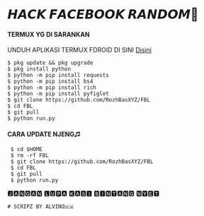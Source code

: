 # 𝙃𝘼𝘾𝙆 𝙁𝘼𝘾𝙀𝘽𝙊𝙊𝙆 𝙍𝘼𝙉𝘿𝙊𝙈🧭

#### TERMUX YG DI SARANKAN
 UNDUH APLIKASI TERMUX FDROID DI SINI [Disini](https://f-droid.org/repo/com.termux_118.apk)
 ```
 $ pkg update && pkg upgrade
 $ pkg install python
 $ python -m pip install requests
 $ python -m pip install bs4
 $ python -m pip install rich
 $ python -m pip install pyfiglet
 $ git clone https://github.com/RozhBasXYZ/FBL
 $ cd FBL
 $ git pull
 $ python run.py
 ```
#### CARA UPDATE NJENG♫︎
 ```
  $ cd $HOME
  $ rm -rf FBL
  $ git clone https://github.com/RozhBasXYZ/FBL
  $ cd FBL
  $ git pull
  $ python run.py
 ```
🅹︎🅰︎🅽︎🅶︎🅰︎🅽︎ 🅻︎🆄︎🅿︎🅰︎ 🅺︎🅰︎🆂︎🅸︎ 🅱︎🅸︎🅽︎🆃︎🅰︎🅽︎🅶︎ 🅽︎🆈︎🅴︎🆃︎
 ```
# 𝚂𝙲𝚁𝙸𝙿𝚉 𝙱𝚈 𝙰𝙻𝚅𝙸𝙽𝙾🇳🇼 
